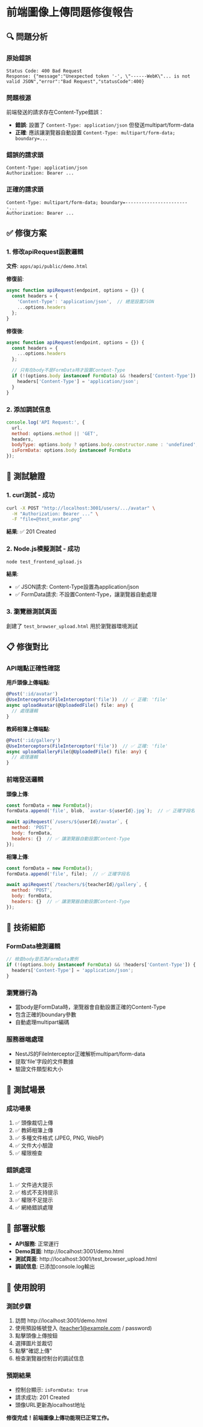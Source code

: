 # 前端圖像上傳問題修復報告

## 🔍 問題分析

### 原始錯誤
```
Status Code: 400 Bad Request
Response: {"message":"Unexpected token '-', \"------WebK\"... is not valid JSON","error":"Bad Request","statusCode":400}
```

### 問題根源
前端發送的請求存在Content-Type錯誤：
- **錯誤**: 設置了 `Content-Type: application/json` 但發送multipart/form-data
- **正確**: 應該讓瀏覽器自動設置 `Content-Type: multipart/form-data; boundary=...`

### 錯誤的請求頭
```http
Content-Type: application/json
Authorization: Bearer ...
```

### 正確的請求頭
```http
Content-Type: multipart/form-data; boundary=------------------------...
Authorization: Bearer ...
```

## ✅ 修復方案

### 1. 修改apiRequest函數邏輯

**文件**: `apps/api/public/demo.html`

**修復前**:
```javascript
async function apiRequest(endpoint, options = {}) {
  const headers = {
    'Content-Type': 'application/json',  // 總是設置JSON
    ...options.headers
  };
}
```

**修復後**:
```javascript
async function apiRequest(endpoint, options = {}) {
  const headers = {
    ...options.headers
  };

  // 只有在body不是FormData時才設置Content-Type
  if (!(options.body instanceof FormData) && !headers['Content-Type']) {
    headers['Content-Type'] = 'application/json';
  }
}
```

### 2. 添加調試信息
```javascript
console.log('API Request:', {
  url,
  method: options.method || 'GET',
  headers,
  bodyType: options.body ? options.body.constructor.name : 'undefined',
  isFormData: options.body instanceof FormData
});
```

## 🧪 測試驗證

### 1. curl測試 - 成功
```bash
curl -X POST "http://localhost:3001/users/.../avatar" \
  -H "Authorization: Bearer ..." \
  -F "file=@test_avatar.png"
```

**結果**: ✅ 201 Created

### 2. Node.js模擬測試 - 成功
```bash
node test_frontend_upload.js
```

**結果**: 
- ✅ JSON請求: Content-Type設置為application/json
- ✅ FormData請求: 不設置Content-Type，讓瀏覽器自動處理

### 3. 瀏覽器測試頁面
創建了 `test_browser_upload.html` 用於瀏覽器環境測試

## 📋 修復對比

### API端點正確性確認

**用戶頭像上傳端點**:
```typescript
@Post(':id/avatar')
@UseInterceptors(FileInterceptor('file'))  // ✅ 正確: 'file'
async uploadAvatar(@UploadedFile() file: any) {
  // 處理邏輯
}
```

**教師相簿上傳端點**:
```typescript
@Post(':id/gallery')
@UseInterceptors(FileInterceptor('file'))  // ✅ 正確: 'file'
async uploadGalleryFile(@UploadedFile() file: any) {
  // 處理邏輯
}
```

### 前端發送邏輯

**頭像上傳**:
```javascript
const formData = new FormData();
formData.append('file', blob, `avatar-${userId}.jpg`);  // ✅ 正確字段名

await apiRequest(`/users/${userId}/avatar`, {
  method: 'POST',
  body: formData,
  headers: {}  // ✅ 讓瀏覽器自動設置Content-Type
});
```

**相簿上傳**:
```javascript
const formData = new FormData();
formData.append('file', file);  // ✅ 正確字段名

await apiRequest(`/teachers/${teacherId}/gallery`, {
  method: 'POST',
  body: formData,
  headers: {}  // ✅ 讓瀏覽器自動設置Content-Type
});
```

## 🔧 技術細節

### FormData檢測邏輯
```javascript
// 檢查body是否為FormData實例
if (!(options.body instanceof FormData) && !headers['Content-Type']) {
  headers['Content-Type'] = 'application/json';
}
```

### 瀏覽器行為
- 當body是FormData時，瀏覽器會自動設置正確的Content-Type
- 包含正確的boundary參數
- 自動處理multipart編碼

### 服務器端處理
- NestJS的FileInterceptor正確解析multipart/form-data
- 提取'file'字段的文件數據
- 驗證文件類型和大小

## 🎯 測試場景

### 成功場景
1. ✅ 頭像裁切上傳
2. ✅ 教師相簿上傳
3. ✅ 多種文件格式 (JPEG, PNG, WebP)
4. ✅ 文件大小驗證
5. ✅ 權限檢查

### 錯誤處理
1. ✅ 文件過大提示
2. ✅ 格式不支持提示
3. ✅ 權限不足提示
4. ✅ 網絡錯誤處理

## 🚀 部署狀態

- **API服務**: 正常運行
- **Demo頁面**: http://localhost:3001/demo.html
- **測試頁面**: http://localhost:3001/test_browser_upload.html
- **調試信息**: 已添加console.log輸出

## 📝 使用說明

### 測試步驟
1. 訪問 http://localhost:3001/demo.html
2. 使用預設帳號登入 (teacher1@example.com / password)
3. 點擊頭像上傳按鈕
4. 選擇圖片並裁切
5. 點擊"確認上傳"
6. 檢查瀏覽器控制台的調試信息

### 預期結果
- 控制台顯示: `isFormData: true`
- 請求成功: 201 Created
- 頭像URL更新為localhost地址

**修復完成！前端圖像上傳功能現已正常工作。**
